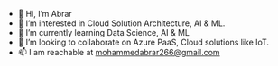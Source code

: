 - 👋 Hi, I’m Abrar
- 👀 I’m interested in Cloud Solution Architecture, AI & ML.
- 🌱 I’m currently learning Data Science, AI & ML
- 💞️ I’m looking to collaborate on Azure PaaS, Cloud solutions like IoT.
- 📫 I am reachable at mohammedabrar266@gmail.com

<!---
MohammedAbrar/MohammedAbrar is a ✨ special ✨ repository because its `README.md` (this file) appears on your GitHub profile.
You can click the Preview link to take a look at your changes.
--->
